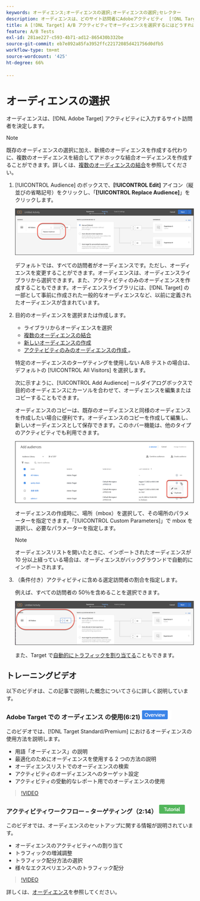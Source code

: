 ```yaml
---
keywords: オーディエンス;オーディエンスの選択;オーディエンスの選択;セレクター
description: オーディエンスは、どのサイト訪問者にAdobeアクティビティ  [!DNL Target]  入力するかを決定します。
title: A [!DNL Target] A/B アクティビティでオーディエンスを選択するにはどうすればよいですか？
feature: A/B Tests
exl-id: 281ae227-c593-4b71-ad12-865430b332be
source-git-commit: eb7e892a85fa3952ffc22172085d421756d0dfb5
workflow-type: tm+mt
source-wordcount: '425'
ht-degree: 66%

---
```


# オーディエンスの選択

オーディエンスは、[!DNL Adobe Target] アクティビティに入力するサイト訪問者を決定します。

>[!NOTE]
>
>既存のオーディエンスの選択に加え、新規のオーディエンスを作成する代わりに、複数のオーディエンスを結合してアドホックな結合オーディエンスを作成することができます。詳しくは、[複数のオーディエンスの結合](/help/main/c-target/combining-multiple-audiences.md#concept_A7386F1EA4394BD2AB72399C225981E5)を参照してください。

1. [!UICONTROL Audience] のボックスで、**[!UICONTROL Edit]** アイコン（縦並びの省略記号）をクリックし、「**[!UICONTROL Replace Audience]**」をクリックします。

   ![「オーディエンスを置換」オプション](/help/main/c-activities/t-test-ab/t-test-create-ab/assets/replace-audience.png)

   デフォルトでは、すべての訪問者がオーディエンスです。ただし、オーディエンスを変更することができます。オーディエンスは、オーディエンスライブラリから選択できます。また、アクティビティのみのオーディエンスを作成することもできます。オーディエンスライブラリには、[!DNL Target] の一部として事前に作成された一般的なオーディエンスなど、以前に定義されたオーディエンスが含まれています。

1. 目的のオーディエンスを選択または作成します。

   * ライブラリからオーディエンスを選択
   * [複数のオーディエンスの結合](/help/main/c-target/combining-multiple-audiences.md#concept_A7386F1EA4394BD2AB72399C225981E5)
   * [新しいオーディエンスの作成](/help/main/c-target/c-audiences/create-audience.md#task_1D507519D3AD4390B507F188BD294DC1)
   * [ アクティビティのみのオーディエンスの作成 ](/help/main/c-target/creating-activity-only-audience.md#concept_A6BADCF530ED4AE1852E677FEBE68483)。

   特定のオーディエンスのターゲティングを使用しない A/B テストの場合は、デフォルトの [!UICONTROL All Visitors] を選択します。

   次に示すように、[!UICONTROL Add Audience] ールダイアログボックスで目的のオーディエンスにカーソルを合わせて、オーディエンスを編集またはコピーすることもできます。

   オーディエンスのコピーは、既存のオーディエンスと同様のオーディエンスを作成したい場合に便利です。オーディエンスのコピーを作成して編集し、新しいオーディエンスとして保存できます。このホバー機能は、他のタイプのアクティビティでも利用できます。

   ![オーディエンスにマウスポインターを置く](/help/main/c-activities/t-test-ab/t-test-create-ab/assets/audience_picker_hover-new.png)

   オーディエンスの作成時に、場所（mbox）を選択して、その場所のパラメーターを指定できます。「[!UICONTROL Custom Parameters]」で mbox を選択し、必要なパラメーターを指定します。

   >[!NOTE]
   >
   >オーディエンスリストを開いたときに、インポートされたオーディエンスが 10 分以上経っている場合は、オーディエンスがバックグラウンドで自動的にインポートされます。

1. （条件付き）アクティビティに含める選定訪問者の割合を指定します。

   例えば、すべての訪問者の 50％を含めることを選択できます。

   ![オーディエンスの割合](/help/main/c-activities/t-test-ab/t-test-create-ab/assets/audperc-new.png)

   また、Target で[自動的にトラフィックを割り当てる](/help/main/c-activities/automated-traffic-allocation/automated-traffic-allocation.md#concept_A1407678796B4C569E94CBA8A9F7F5D4)こともできます。

## トレーニングビデオ

以下のビデオは、この記事で説明した概念についてさらに詳しく説明しています。

### Adobe Target での オーディエンス の使用(6:21) ![概要バッジ](/help/main/assets/overview.png)

このビデオでは、[!DNL Target Standard/Premium] におけるオーディエンスの使用方法を説明します。

* 用語「オーディエンス」の説明
* 最適化のためにオーディエンスを使用する 2 つの方法の説明
* オーディエンスリストでのオーディエンスの検索
* アクティビティのオーディエンスへのターゲット設定
* アクティビティの受動的なレポート用でのオーディエンスの使用

>[!VIDEO](https://video.tv.adobe.com/v/29956?captions=jpn)

### アクティビティワークフロー – ターゲティング（2:14） ![ チュートリアルバッジ ](/help/main/assets/tutorial.png)

このビデオでは、オーディエンスのセットアップに関する情報が説明されています。

* オーディエンスのアクティビティへの割り当て
* トラフィックの増減調整
* トラフィック配分方法の選択
* 様々なエクスペリエンスへのトラフィック配分

>[!VIDEO](https://video.tv.adobe.com/v/17385)

詳しくは、[オーディエンス](/help/main/c-target/c-audiences/audiences.md#concept_65BE870D290E412D8BBF557EEA67C271)を参照してください。
